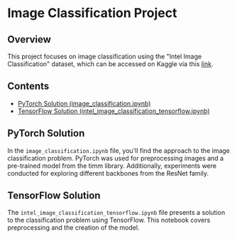 # Image Classification Project

## Overview

This project focuses on image classification using the "Intel Image Classification" dataset, which can be accessed on Kaggle via this [link](https://www.kaggle.com/datasets/puneet6060/intel-image-classification).

## Contents

- [PyTorch Solution (image_classification.ipynb)](#pytorch-solution)
- [TensorFlow Solution (intel_image_classification_tensorflow.ipynb)](#tensorflow-solution)

## PyTorch Solution

In the `image_classification.ipynb` file, you'll find the approach to the image classification problem. PyTorch was used for preprocessing images and a pre-trained model from the timm library. Additionally, experiments were conducted for exploring different backbones from the ResNet family.

## TensorFlow Solution

The `intel_image_classification_tensorflow.ipynb` file presents a solution to the classification problem using TensorFlow. This notebook covers preprocessing and the creation of the model.


